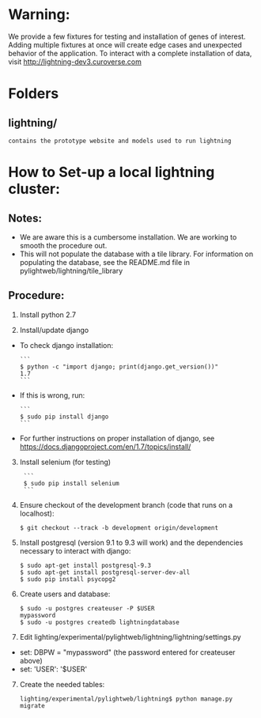 Warning:
=======================
We provide a few fixtures for testing and installation of genes of interest. Adding multiple fixtures at once will create edge cases and unexpected behavior of the application. To interact with a complete installation of data, visit http://lightning-dev3.curoverse.com


Folders
=======================

## lightning/
	contains the prototype website and models used to run lightning

How to Set-up a local lightning cluster:
=======================
## Notes:
* We are aware this is a cumbersome installation. We are working to smooth the procedure out.
* This will not populate the database with a tile library. For information on populating the database, see the README.md file in pylightweb/lightning/tile_library

## Procedure:
1.	Install python 2.7

2.	Install/update django
  * To check django installation:

		```
		$ python -c "import django; print(django.get_version())"
		1.7
		```
  * If this is wrong, run:

		```
		$ sudo pip install django
		```
  * For further instructions on proper installation of django, see <https://docs.djangoproject.com/en/1.7/topics/install/>

3. Install selenium (for testing)

		```
		$ sudo pip install selenium
		```

3.	Ensure checkout of the development branch (code that runs on a localhost):

		$ git checkout --track -b development origin/development
4.	Install postgresql (version 9.1 to 9.3 will work) and the dependencies necessary to interact with django:

		$ sudo apt-get install postgresql-9.3
		$ sudo apt-get install postgresql-server-dev-all
		$ sudo pip install psycopg2
5.	Create users and database:

		$ sudo -u postgres createuser -P $USER
		mypassword
		$ sudo -u postgres createdb lightningdatabase
6.	Edit lighting/experimental/pylightweb/lightning/lightning/settings.py
  * set: DBPW = "mypassword" (the password entered for createuser above)
  * set: 'USER': '$USER'

7.	Create the needed tables:

		lighting/experimental/pylightweb/lightning$ python manage.py migrate
